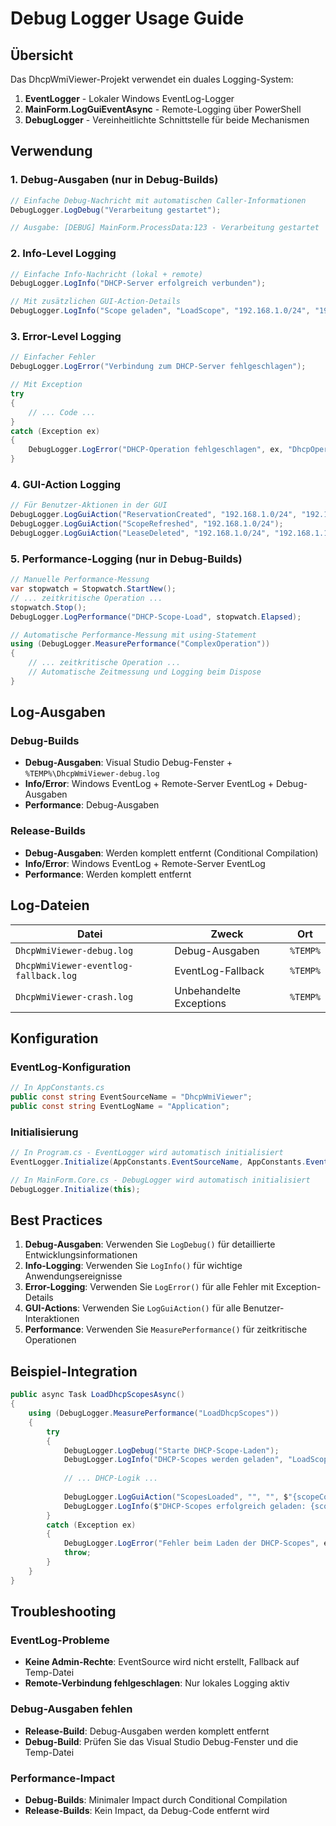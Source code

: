 # Debug Logger Usage Guide

## Übersicht

Das DhcpWmiViewer-Projekt verwendet ein duales Logging-System:

1. **EventLogger** - Lokaler Windows EventLog-Logger
2. **MainForm.LogGuiEventAsync** - Remote-Logging über PowerShell
3. **DebugLogger** - Vereinheitlichte Schnittstelle für beide Mechanismen

## Verwendung

### 1. Debug-Ausgaben (nur in Debug-Builds)

```csharp
// Einfache Debug-Nachricht mit automatischen Caller-Informationen
DebugLogger.LogDebug("Verarbeitung gestartet");

// Ausgabe: [DEBUG] MainForm.ProcessData:123 - Verarbeitung gestartet
```

### 2. Info-Level Logging

```csharp
// Einfache Info-Nachricht (lokal + remote)
DebugLogger.LogInfo("DHCP-Server erfolgreich verbunden");

// Mit zusätzlichen GUI-Action-Details
DebugLogger.LogInfo("Scope geladen", "LoadScope", "192.168.1.0/24", "192.168.1.100", "25 Leases gefunden");
```

### 3. Error-Level Logging

```csharp
// Einfacher Fehler
DebugLogger.LogError("Verbindung zum DHCP-Server fehlgeschlagen");

// Mit Exception
try 
{
    // ... Code ...
}
catch (Exception ex)
{
    DebugLogger.LogError("DHCP-Operation fehlgeschlagen", ex, "DhcpOperation", scopeId, clientIp);
}
```

### 4. GUI-Action Logging

```csharp
// Für Benutzer-Aktionen in der GUI
DebugLogger.LogGuiAction("ReservationCreated", "192.168.1.0/24", "192.168.1.100", "MAC: 00:11:22:33:44:55");
DebugLogger.LogGuiAction("ScopeRefreshed", "192.168.1.0/24");
DebugLogger.LogGuiAction("LeaseDeleted", "192.168.1.0/24", "192.168.1.150");
```

### 5. Performance-Logging (nur in Debug-Builds)

```csharp
// Manuelle Performance-Messung
var stopwatch = Stopwatch.StartNew();
// ... zeitkritische Operation ...
stopwatch.Stop();
DebugLogger.LogPerformance("DHCP-Scope-Load", stopwatch.Elapsed);

// Automatische Performance-Messung mit using-Statement
using (DebugLogger.MeasurePerformance("ComplexOperation"))
{
    // ... zeitkritische Operation ...
    // Automatische Zeitmessung und Logging beim Dispose
}
```

## Log-Ausgaben

### Debug-Builds
- **Debug-Ausgaben**: Visual Studio Debug-Fenster + `%TEMP%\DhcpWmiViewer-debug.log`
- **Info/Error**: Windows EventLog + Remote-Server EventLog + Debug-Ausgaben
- **Performance**: Debug-Ausgaben

### Release-Builds
- **Debug-Ausgaben**: Werden komplett entfernt (Conditional Compilation)
- **Info/Error**: Windows EventLog + Remote-Server EventLog
- **Performance**: Werden komplett entfernt

## Log-Dateien

| Datei | Zweck | Ort |
|-------|-------|-----|
| `DhcpWmiViewer-debug.log` | Debug-Ausgaben | `%TEMP%` |
| `DhcpWmiViewer-eventlog-fallback.log` | EventLog-Fallback | `%TEMP%` |
| `DhcpWmiViewer-crash.log` | Unbehandelte Exceptions | `%TEMP%` |

## Konfiguration

### EventLog-Konfiguration
```csharp
// In AppConstants.cs
public const string EventSourceName = "DhcpWmiViewer";
public const string EventLogName = "Application";
```

### Initialisierung
```csharp
// In Program.cs - EventLogger wird automatisch initialisiert
EventLogger.Initialize(AppConstants.EventSourceName, AppConstants.EventLogName, tryCreateSource: true);

// In MainForm.Core.cs - DebugLogger wird automatisch initialisiert
DebugLogger.Initialize(this);
```

## Best Practices

1. **Debug-Ausgaben**: Verwenden Sie `LogDebug()` für detaillierte Entwicklungsinformationen
2. **Info-Logging**: Verwenden Sie `LogInfo()` für wichtige Anwendungsereignisse
3. **Error-Logging**: Verwenden Sie `LogError()` für alle Fehler mit Exception-Details
4. **GUI-Actions**: Verwenden Sie `LogGuiAction()` für alle Benutzer-Interaktionen
5. **Performance**: Verwenden Sie `MeasurePerformance()` für zeitkritische Operationen

## Beispiel-Integration

```csharp
public async Task LoadDhcpScopesAsync()
{
    using (DebugLogger.MeasurePerformance("LoadDhcpScopes"))
    {
        try
        {
            DebugLogger.LogDebug("Starte DHCP-Scope-Laden");
            DebugLogger.LogInfo("DHCP-Scopes werden geladen", "LoadScopes");
            
            // ... DHCP-Logik ...
            
            DebugLogger.LogGuiAction("ScopesLoaded", "", "", $"{scopeCount} Scopes geladen");
            DebugLogger.LogInfo($"DHCP-Scopes erfolgreich geladen: {scopeCount} Scopes");
        }
        catch (Exception ex)
        {
            DebugLogger.LogError("Fehler beim Laden der DHCP-Scopes", ex, "LoadScopes");
            throw;
        }
    }
}
```

## Troubleshooting

### EventLog-Probleme
- **Keine Admin-Rechte**: EventSource wird nicht erstellt, Fallback auf Temp-Datei
- **Remote-Verbindung fehlgeschlagen**: Nur lokales Logging aktiv

### Debug-Ausgaben fehlen
- **Release-Build**: Debug-Ausgaben werden komplett entfernt
- **Debug-Build**: Prüfen Sie das Visual Studio Debug-Fenster und die Temp-Datei

### Performance-Impact
- **Debug-Builds**: Minimaler Impact durch Conditional Compilation
- **Release-Builds**: Kein Impact, da Debug-Code entfernt wird